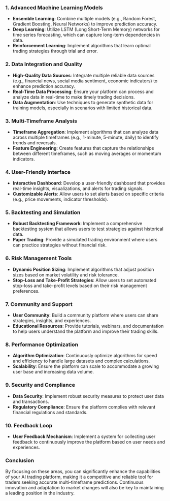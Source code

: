 ### 1. **Advanced Machine Learning Models**
   - **Ensemble Learning**: Combine multiple models (e.g., Random Forest, Gradient Boosting, Neural Networks) to improve prediction accuracy.
   - **Deep Learning**: Utilize LSTM (Long Short-Term Memory) networks for time series forecasting, which can capture long-term dependencies in data.
   - **Reinforcement Learning**: Implement algorithms that learn optimal trading strategies through trial and error.

### 2. **Data Integration and Quality**
   - **High-Quality Data Sources**: Integrate multiple reliable data sources (e.g., financial news, social media sentiment, economic indicators) to enhance prediction accuracy.
   - **Real-Time Data Processing**: Ensure your platform can process and analyze data in real-time to make timely trading decisions.
   - **Data Augmentation**: Use techniques to generate synthetic data for training models, especially in scenarios with limited historical data.

### 3. **Multi-Timeframe Analysis**
   - **Timeframe Aggregation**: Implement algorithms that can analyze data across multiple timeframes (e.g., 1-minute, 5-minute, daily) to identify trends and reversals.
   - **Feature Engineering**: Create features that capture the relationships between different timeframes, such as moving averages or momentum indicators.

### 4. **User-Friendly Interface**
   - **Interactive Dashboard**: Develop a user-friendly dashboard that provides real-time insights, visualizations, and alerts for trading signals.
   - **Customizable Alerts**: Allow users to set alerts based on specific criteria (e.g., price movements, indicator thresholds).

### 5. **Backtesting and Simulation**
   - **Robust Backtesting Framework**: Implement a comprehensive backtesting system that allows users to test strategies against historical data.
   - **Paper Trading**: Provide a simulated trading environment where users can practice strategies without financial risk.

### 6. **Risk Management Tools**
   - **Dynamic Position Sizing**: Implement algorithms that adjust position sizes based on market volatility and risk tolerance.
   - **Stop-Loss and Take-Profit Strategies**: Allow users to set automated stop-loss and take-profit levels based on their risk management preferences.

### 7. **Community and Support**
   - **User Community**: Build a community platform where users can share strategies, insights, and experiences.
   - **Educational Resources**: Provide tutorials, webinars, and documentation to help users understand the platform and improve their trading skills.

### 8. **Performance Optimization**
   - **Algorithm Optimization**: Continuously optimize algorithms for speed and efficiency to handle large datasets and complex calculations.
   - **Scalability**: Ensure the platform can scale to accommodate a growing user base and increasing data volume.

### 9. **Security and Compliance**
   - **Data Security**: Implement robust security measures to protect user data and transactions.
   - **Regulatory Compliance**: Ensure the platform complies with relevant financial regulations and standards.

### 10. **Feedback Loop**
   - **User Feedback Mechanism**: Implement a system for collecting user feedback to continuously improve the platform based on user needs and experiences.

### Conclusion
By focusing on these areas, you can significantly enhance the capabilities of your AI trading platform, making it a competitive and reliable tool for traders seeking accurate multi-timeframe predictions. Continuous innovation and adaptation to market changes will also be key to maintaining a leading position in the industry.